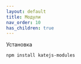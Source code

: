 ```yaml
---
layout: default
title: Модули
nav_order: 10
has_children: true
---
```


Установка

````
npm install katejs-modules
````